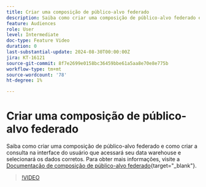 ```yaml
---
title: Criar uma composição de público-alvo federado
description: Saiba como criar uma composição de público-alvo federado e como criar a consulta na interface do usuário que acessará seu data warehouse e selecionará os dados corretos.
feature: Audiences
role: User
level: Intermediate
doc-type: Feature Video
duration: 0
last-substantial-update: 2024-08-30T00:00:00Z
jira: KT-16121
source-git-commit: 8f7e2699e0158bc36459bbe61a5aa8e70e8e775b
workflow-type: tm+mt
source-wordcount: '78'
ht-degree: 1%

---
```



# Criar uma composição de público-alvo federado

Saiba como criar uma composição de público-alvo federado e como criar a consulta na interface do usuário que acessará seu data warehouse e selecionará os dados corretos. Para obter mais informações, visite a [Documentação de composição de público-alvo federado](https://experienceleague.adobe.com/pt-br/docs/federated-audience-composition/using/home){target="_blank"}.

>[!VIDEO](https://video.tv.adobe.com/v/3433247/?learn=on)
